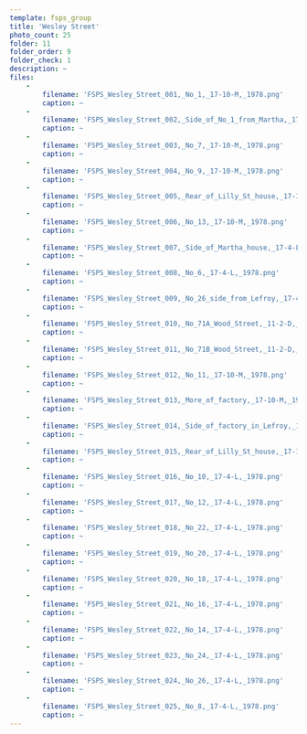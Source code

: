 ```yaml
---
template: fsps_group
title: 'Wesley Street'
photo_count: 25
folder: 11
folder_order: 9
folder_check: 1
description: ~
files:
    -
        filename: 'FSPS_Wesley_Street_001,_No_1,_17-10-M,_1978.png'
        caption: ~
    -
        filename: 'FSPS_Wesley_Street_002,_Side_of_No_1_from_Martha,_17-10-M,_1978.png'
        caption: ~
    -
        filename: 'FSPS_Wesley_Street_003,_No_7,_17-10-M,_1978.png'
        caption: ~
    -
        filename: 'FSPS_Wesley_Street_004,_No_9,_17-10-M,_1978.png'
        caption: ~
    -
        filename: 'FSPS_Wesley_Street_005,_Rear_of_Lilly_St_house,_17-10-M,_1978.png'
        caption: ~
    -
        filename: 'FSPS_Wesley_Street_006,_No_13,_17-10-M,_1978.png'
        caption: ~
    -
        filename: 'FSPS_Wesley_Street_007,_Side_of_Martha_house,_17-4-L.png'
        caption: ~
    -
        filename: 'FSPS_Wesley_Street_008,_No_6,_17-4-L,_1978.png'
        caption: ~
    -
        filename: 'FSPS_Wesley_Street_009,_No_26_side_from_Lefroy,_17-4-L,_1978.png'
        caption: ~
    -
        filename: 'FSPS_Wesley_Street_010,_No_71A_Wood_Street,_11-2-D,_1978.png'
        caption: ~
    -
        filename: 'FSPS_Wesley_Street_011,_No_71B_Wood_Street,_11-2-D,_1978.png'
        caption: ~
    -
        filename: 'FSPS_Wesley_Street_012,_No_11,_17-10-M,_1978.png'
        caption: ~
    -
        filename: 'FSPS_Wesley_Street_013,_More_of_factory,_17-10-M,_1978.png'
        caption: ~
    -
        filename: 'FSPS_Wesley_Street_014,_Side_of_factory_in_Lefroy,_17-10-M,_1978.png'
        caption: ~
    -
        filename: 'FSPS_Wesley_Street_015,_Rear_of_Lilly_St_house,_17-10-M,_1978.png'
        caption: ~
    -
        filename: 'FSPS_Wesley_Street_016,_No_10,_17-4-L,_1978.png'
        caption: ~
    -
        filename: 'FSPS_Wesley_Street_017,_No_12,_17-4-L,_1978.png'
        caption: ~
    -
        filename: 'FSPS_Wesley_Street_018,_No_22,_17-4-L,_1978.png'
        caption: ~
    -
        filename: 'FSPS_Wesley_Street_019,_No_20,_17-4-L,_1978.png'
        caption: ~
    -
        filename: 'FSPS_Wesley_Street_020,_No_18,_17-4-L,_1978.png'
        caption: ~
    -
        filename: 'FSPS_Wesley_Street_021,_No_16,_17-4-L,_1978.png'
        caption: ~
    -
        filename: 'FSPS_Wesley_Street_022,_No_14,_17-4-L,_1978.png'
        caption: ~
    -
        filename: 'FSPS_Wesley_Street_023,_No_24,_17-4-L,_1978.png'
        caption: ~
    -
        filename: 'FSPS_Wesley_Street_024,_No_26,_17-4-L,_1978.png'
        caption: ~
    -
        filename: 'FSPS_Wesley_Street_025,_No_8,_17-4-L,_1978.png'
        caption: ~
---
```

